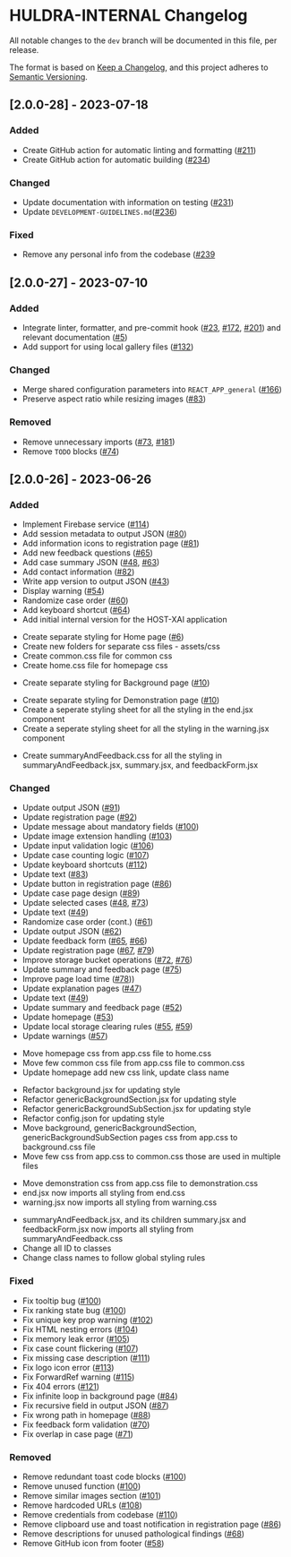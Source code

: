 # HULDRA-INTERNAL Changelog

All notable changes to the `dev` branch will be documented in this file, per release.

The format is based on [Keep a Changelog](https://keepachangelog.com/en/1.0.0/),
and this project adheres to [Semantic Versioning](https://semver.org/spec/v2.0.0.html).

## [2.0.0-28] - 2023-07-18

### Added

- Create GitHub action for automatic linting and formatting ([#211](https://github.com/simulamet-host/huldra-internal/issues/211))
- Create GitHub action for automatic building ([#234](https://github.com/simulamet-host/huldra-internal/issues/234))

### Changed

- Update documentation with information on testing ([#231](https://github.com/simulamet-host/huldra-internal/issues/231))
- Update `DEVELOPMENT-GUIDELINES.md`([#236](https://github.com/simulamet-host/huldra-internal/issues/236))

### Fixed

- Remove any personal info from the codebase ([#239](https://github.com/simulamet-host/huldra-internal/issues/239)

## [2.0.0-27] - 2023-07-10

### Added

- Integrate linter, formatter, and pre-commit hook ([#23](https://github.com/simulamet-host/huldra-internal/issues/23), [#172](https://github.com/simulamet-host/huldra-internal/issues/172), [#201](https://github.com/simulamet-host/huldra-internal/issues/201)) and relevant documentation ([#5](https://github.com/simulamet-host/huldra-internal/issues/5)) <!--- i.e., update `DEVELOPMENT-GUIDELINES.md` with information on lint rules -->
- Add support for using local gallery files ([#132](https://github.com/simulamet-host/huldra-internal/issues/132))

### Changed

- Merge shared configuration parameters into `REACT_APP_general` ([#166](https://github.com/simulamet-host/huldra-internal/issues/166))
- Preserve aspect ratio while resizing images ([#83](https://github.com/simulamet-host/huldra-internal/issues/83))

<!---
### Fixed
- Fix textbox grayout issue in registration page ([#149](https://github.com/simulamet-host/huldra-internal/issues/149)
-->

### Removed

- Remove unnecessary imports ([#73](https://github.com/simulamet-host/huldra-internal/issues/73), [#181](https://github.com/simulamet-host/huldra-internal/issues/181))
- Remove `TODO` blocks ([#74](https://github.com/simulamet-host/huldra-internal/issues/74))

## [2.0.0-26] - 2023-06-26

### Added

<!--- [1.0.0] - 2021-04-08 -->

- Implement Firebase service ([#114](https://github.com/malekhammou/host-xai/issues/114))
- Add session metadata to output JSON ([#80](https://github.com/malekhammou/host-xai/issues/80))
- Add information icons to registration page ([#81](https://github.com/malekhammou/host-xai/issues/81))
- Add new feedback questions ([#65](https://github.com/malekhammou/host-xai/issues/65))
- Add case summary JSON ([#48](https://github.com/malekhammou/host-xai/issues/48), [#63](https://github.com/malekhammou/host-xai/issues/63))
- Add contact information ([#82](https://github.com/malekhammou/host-xai/issues/82))
- Write app version to output JSON ([#43](https://github.com/malekhammou/host-xai/issues/43))
- Display warning ([#54](https://github.com/malekhammou/host-xai/issues/54))
- Randomize case order ([#60](https://github.com/malekhammou/host-xai/issues/60))
- Add keyboard shortcut ([#64](https://github.com/malekhammou/host-xai/issues/64))
- Add initial internal version for the HOST-XAI application

<!--- 2022-10-10 -->

- Create separate styling for Home page ([#6](https://github.com/simulamet-host/huldra-internal/issues/6))
- Create new folders for separate css files - assets/css
- Create common.css file for common css
- Create home.css file for homepage css

<!--- 2022-10-11 -->

- Create separate styling for Background page ([#10](https://github.com/simulamet-host/huldra-internal/issues/10))

<!--- 2022-10-13 -->

- Create separate styling for Demonstration page ([#10](https://github.com/simulamet-host/huldra-internal/issues/10))
- Create a seperate styling sheet for all the styling in the end.jsx component
- Create a seperate styling sheet for all the styling in the warning.jsx component

<!--- 2022-10-27 -->

- Create summaryAndFeedback.css for all the styling in summaryAndFeedback.jsx, summary.jsx, and feedbackForm.jsx

### Changed

<!--- [1.0.0] - 2021-04-08 -->

- Update output JSON ([#91](https://github.com/malekhammou/host-xai/issues/91))
- Update registration page ([#92](https://github.com/malekhammou/host-xai/issues/92))
- Update message about mandatory fields ([#100](https://github.com/malekhammou/host-xai/issues/100))
- Update image extension handling ([#103](https://github.com/malekhammou/host-xai/issues/103))
- Update input validation logic ([#106](https://github.com/malekhammou/host-xai/issues/106))
- Update case counting logic ([#107](https://github.com/malekhammou/host-xai/issues/107))
- Update keyboard shortcuts ([#112](https://github.com/malekhammou/host-xai/issues/112))
- Update text ([#83](https://github.com/malekhammou/host-xai/issues/83))
- Update button in registration page ([#86](https://github.com/malekhammou/host-xai/issues/86))
- Update case page design ([#89](https://github.com/malekhammou/host-xai/issues/89))
- Update selected cases ([#48](https://github.com/malekhammou/host-xai/issues/48), [#73](https://github.com/malekhammou/host-xai/issues/73))
- Update text ([#49](https://github.com/malekhammou/host-xai/issues/49))
- Randomize case order (cont.) ([#61](https://github.com/malekhammou/host-xai/issues/61))
- Update output JSON ([#62](https://github.com/malekhammou/host-xai/issues/62))
- Update feedback form ([#65](https://github.com/malekhammou/host-xai/issues/65), [#66](https://github.com/malekhammou/host-xai/issues/66))
- Update registration page ([#67](https://github.com/malekhammou/host-xai/issues/67), [#79](https://github.com/malekhammou/host-xai/issues/79))
- Improve storage bucket operations ([#72](https://github.com/malekhammou/host-xai/issues/72), [#76](https://github.com/malekhammou/host-xai/issues/76))
- Update summary and feedback page ([#75](https://github.com/malekhammou/host-xai/issues/75))
- Improve page load time ([#78](https://github.com/malekhammou/host-xai/issues/78)))
- Update explanation pages ([#47](https://github.com/malekhammou/host-xai/issues/47))
- Update text ([#49](https://github.com/malekhammou/host-xai/issues/49))
- Update summary and feedback page ([#52](https://github.com/malekhammou/host-xai/issues/52))
- Update homepage ([#53](https://github.com/malekhammou/host-xai/issues/53))
- Update local storage clearing rules ([#55](https://github.com/malekhammou/host-xai/issues/55), [#59](https://github.com/malekhammou/host-xai/issues/59))
- Update warnings ([#57](https://github.com/malekhammou/host-xai/issues/57))

<!--- 2022-10-10 -->

- Move homepage css from app.css file to home.css
- Move few common css file from app.css file to common.css
- Update homepage add new css link, update class name

<!--- 2022-10-11 -->

- Refactor background.jsx for updating style
- Refactor genericBackgroundSection.jsx for updating style
- Refactor genericBackgroundSubSection.jsx for updating style
- Refactor config.json for updating style
- Move background, genericBackgroundSection, genericBackgroundSubSection pages css from app.css to background.css file
- Move few css from app.css to common.css those are used in multiple files

<!--- 2022-10-13 -->

- Move demonstration css from app.css file to demonstration.css
- end.jsx now imports all styling from end.css
- warning.jsx now imports all styling from warning.css

<!--- 2022-10-27 -->

- summaryAndFeedback.jsx, and its children summary.jsx and feedbackForm.jsx now imports all styling from summaryAndFeedback.css
- Change all ID to classes
- Change class names to follow global styling rules

### Fixed

<!--- [1.0.0] - 2021-04-08 -->

- Fix tooltip bug ([#100](https://github.com/malekhammou/host-xai/issues/100))
- Fix ranking state bug ([#100](https://github.com/malekhammou/host-xai/issues/100))
- Fix unique key prop warning ([#102](https://github.com/malekhammou/host-xai/issues/102))
- Fix HTML nesting errors ([#104](https://github.com/malekhammou/host-xai/issues/104))
- Fix memory leak error ([#105](https://github.com/malekhammou/host-xai/issues/105))
- Fix case count flickering ([#107](https://github.com/malekhammou/host-xai/issues/107))
- Fix missing case description ([#111](https://github.com/malekhammou/host-xai/issues/111))
- Fix logo icon error ([#113](https://github.com/malekhammou/host-xai/issues/113))
- Fix ForwardRef warning ([#115](https://github.com/malekhammou/host-xai/issues/115))
- Fix 404 errors ([#121](https://github.com/malekhammou/host-xai/issues/121))
- Fix infinite loop in background page ([#84](https://github.com/malekhammou/host-xai/issues/84))
- Fix recursive field in output JSON ([#87](https://github.com/malekhammou/host-xai/issues/87))
- Fix wrong path in homepage ([#88](https://github.com/malekhammou/host-xai/issues/88))
- Fix feedback form validation ([#70](https://github.com/malekhammou/host-xai/issues/70))
- Fix overlap in case page ([#71](https://github.com/malekhammou/host-xai/issues/71))

### Removed

<!--- [1.0.0] - 2021-04-08 -->

- Remove redundant toast code blocks ([#100](https://github.com/malekhammou/host-xai/issues/100))
- Remove unused function ([#100](https://github.com/malekhammou/host-xai/issues/100))
- Remove similar images section ([#101](https://github.com/malekhammou/host-xai/issues/101))
- Remove hardcoded URLs ([#108](https://github.com/malekhammou/host-xai/issues/108))
- Remove credentials from codebase ([#110](https://github.com/malekhammou/host-xai/issues/110))
- Remove clipboard use and toast notification in registration page ([#86](https://github.com/malekhammou/host-xai/issues/86))
- Remove descriptions for unused pathological findings ([#68](https://github.com/malekhammou/host-xai/issues/68))
- Remove GitHub icon from footer ([#58](https://github.com/malekhammou/host-xai/issues/58))
